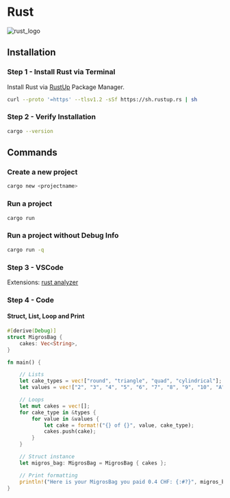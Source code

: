 # Rust

![rust_logo](https://github.com/user-attachments/assets/909d3d19-10cf-481a-8f97-f8a39d919085)



## Installation 

### Step 1 - Install Rust via Terminal
Install Rust via [RustUp](rust-lang.org/tools/install) Package Manager.

```bash
curl --proto '=https' --tlsv1.2 -sSf https://sh.rustup.rs | sh
```


### Step 2 - Verify Installation

```bash
cargo --version
```

## Commands

### Create a new project
```bash
cargo new <projectname>
```

### Run a project
```bash
cargo run
```

### Run a project without Debug Info
```bash
cargo run -q
```


### Step 3 - VSCode

Extensions: [rust analyzer](https://code.visualstudio.com/docs/languages/rust)


### Step 4 - Code

#### Struct, List, Loop and Print

```rust
#[derive(Debug)]
struct MigrosBag {
    cakes: Vec<String>,
}

fn main() {

    // Lists
    let cake_types = vec!["round", "triangle", "quad", "cylindrical"];
    let values = vec!["2", "3", "4", "5", "6", "7", "8", "9", "10", "A", "B", "C", "D"];

    // Loops
    let mut cakes = vec![];
    for cake_type in &types {
        for value in &values {
            let cake = format!("{} of {}", value, cake_type);
            cakes.push(cake);
        }
    }

    // Struct instance
    let migros_bag: MigrosBag = MigrosBag { cakes };

    // Print formatting
    println!("Here is your MigrosBag you paid 0.4 CHF: {:#?}", migros_bag);
}
```